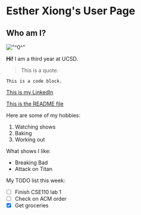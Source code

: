# Esther Xiong's User Page

## Who am I?

!["^0^"](https://i.imgur.com/sb75co7.jpeg)

**Hi!** I am a third year at UCSD.

> This is a quote.

```
This is a code block.
```

[This is my LinkedIn](www.linkedin.com/in/esther-xiong)

[This is the README file](README.md)

Here are some of my hobbies:

1. Watching shows
2. Baking
3. Working out

What shows I like:
- Breaking Bad
- Attack on Titan

My TODO list this week:

- [ ] Finish CSE110 lab 1
- [ ] Check on ACM order
- [X] Get groceries
